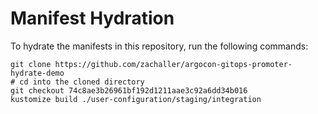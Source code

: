 # Manifest Hydration

To hydrate the manifests in this repository, run the following commands:

```shell
git clone https://github.com/zachaller/argocon-gitops-promoter-hydrate-demo
# cd into the cloned directory
git checkout 74c8ae3b26961bf192d1211aae3c92a6dd34b016
kustomize build ./user-configuration/staging/integration
```
